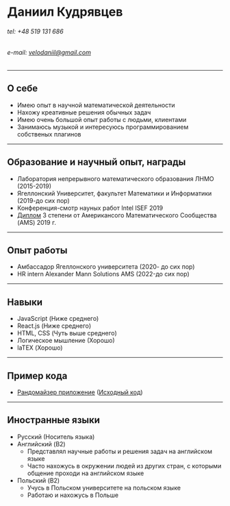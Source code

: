 # Даниил Кудрявцев
###### tel: +48 519 131 686
###### e-mail: velodaniil@gmail.com

---

## О себе 

* Имею опыт в научной математической деятельности
* Нахожу креативные решения обычных задач
* Имею очень большой опыт работы с людьми, клиентами
* Занимаюсь музыкой и интересуюсь программированием собственых плагинов
---

## Образование и научный опыт, награды

* Лаборатория непрерывного математического образования ЛНМО (2015-2019)
* Ягеллонский Университет, факультет Математики и Информатики (2019-до сих пор)
* Конференция-смотр науных работ Intel ISEF 2019
* [Диплом](https://www.ams.org/prizes-awards/pabrowse.cgi?parent_id=22) 3 степени от Американсого Математического Сообщества (AMS) 2019 г.
---

## Опыт работы 

* Амбассадор Ягеллонского университета (2020- до сих пор)
* HR intern Alexander Mann Solutions AMS (2022-до сих пор)
---

## Навыки

* JavaScript (Ниже среднего)
* React.js (Ниже среднего)
* HTML, CSS (Чуть выше среднего)
* Логическое мышление (Хорошо)
* laTEX (Хорошо)
---

## Пример кода

* [Рандомайзер приложение](https://velodaniil.github.io/react-random/) ([Исходный код](https://github.com/velodaniil/react-random))

---

## Иностранные языки 

* Русский (Носитель языка)
* Английский (B2) 
    + Представлял научные работы и решения задач на английском языке
    + Часто нахожусь в окружении людей из других стран, с которыми общение проходи на английском языке
* Польский (B2)
    + Учусь в Польском университете на польском языке
    + Работаю и нахожусь в Польше
